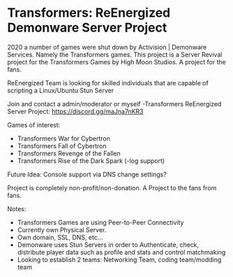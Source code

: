 # Transformers: ReEnergized Demonware Server Project
2020 a number of games were shut down by Activision | Demonware Services.  Namely the Transformers games.  This project is a Server Revival project for the Transformers Games by High Moon Studios.  A project for the fans.  

ReEnergized Team is looking for skilled individuals that are capable of scripting a Linux/Ubuntu Stun Server

Join and contact a admin/moderator or myself
-Transformers ReEnergized Server Project: https://discord.gg/maJna7nKR3

Games of interest:
- Transformers War for Cybertron
- Transformers Fall of Cybertron
- Transformers Revenge of the Fallen
- Transformers Rise of the Dark Spark (-log support)

Future Idea: Console support via DNS change settings?

Project is completely non-profit/non-donation.  A Project to the fans from fans.

Notes: 
- Transformers Games are using Peer-to-Peer Connectivity
- Currently own Physical Server.
- Own domain, SSL, DNS, etc...
- Demonware uses Stun Servers in order to Authenticate, check, distribute player data such as profile and stats and control matchmaking
- Looking to establish 2 teams: Networking Team, coding team/modding team
